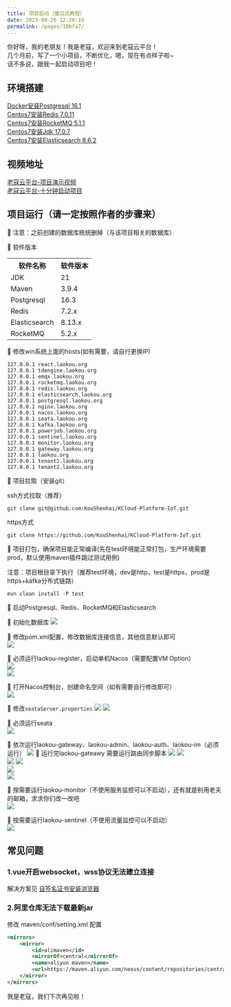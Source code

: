 ```yaml
---
title: 项目启动（傻瓜式教程）
date: 2023-09-26 12:20:19
permalink: /pages/10bfa7/
---
```


你好呀，我的老朋友！我是老寇，欢迎来到老寇云平台！  
几个月前，写了一个小项目，不断优化，嗯，现在有点样子啦~  
话不多说，跟我一起启动项目吧！

## 环境搭建  
[Docker安装Postgresql 16.1](/pages/d715cb/)  
[Centos7安装Redis 7.0.11](/pages/90401a/)  
[Centos7安装RocketMQ 5.1.1](/pages/0fb88c/)  
[Centos7安装Jdk 17.0.7](/pages/65acfd/)  
[Centos7安装Elasticsearch 8.6.2](/pages/d715cf/)  

## 视频地址
[老寇云平台-项目演示视频](https://www.bilibili.com/video/BV16M411C7v7)   
[老寇云平台-十分钟启动项目](https://www.bilibili.com/video/BV1AM4m1z7rS)    

## 项目运行（请一定按照作者的步骤来）
🚀 注意：之前创建的数据库统统删掉（与该项目相关的数据库）

🚀 软件版本
<table>
    <tr>
        <th>软件名称</th>
        <th>软件版本</th>
    </tr>
    <tr>
        <td>JDK</td>
        <td>21</td>
    </tr>
    <tr>
        <td>Maven</td>
        <td>3.9.4</td>
    </tr>
    <tr>
        <td>Postgresql</td>
        <td>16.3</td>
    </tr>
    <tr>
        <td>Redis</td>
        <td>7.2.x</td>
    </tr>
    <tr>
        <td>Elasticsearch</td>
        <td>8.13.x</td>
    </tr>
    <tr>
        <td>RocketMQ</td>
        <td>5.2.x</td>
    </tr>
</table>

🚀 修改win系统上面的hosts(如有需要，请自行更换IP)
```shell
127.0.0.1 react.laokou.org
127.0.0.1 tdengine.laokou.org
127.0.0.1 emqx.laokou.org
127.0.0.1 rocketmq.laokou.org
127.0.0.1 redis.laokou.org
127.0.0.1 elasticsearch.laokou.org
127.0.0.1 postgresql.laokou.org
127.0.0.1 nginx.laokou.org
127.0.0.1 nacos.laokou.org
127.0.0.1 seata.laokou.org
127.0.0.1 kafka.laokou.org
127.0.0.1 powerjob.laokou.org
127.0.0.1 sentinel.laokou.org
127.0.0.1 monitor.laokou.org
127.0.0.1 gateway.laokou.org
127.0.0.1 laokou.org
127.0.0.1 tenant1.laokou.org
127.0.0.1 tenant2.laokou.org
```
🚀 项目拉取（安装git）   

ssh方式拉取（推荐）   

```shell
git clone git@github.com:KouShenhai/KCloud-Platform-IoT.git
```

https方式   

```shell
git clone https://github.com/KouShenhai/KCloud-Platform-IoT.git
```

🚀 项目打包，确保项目能正常编译(先在test环境能正常打包，生产环境需要prod，默认使用maven插件跳过测试用例)   

注意：项目根目录下执行（推荐test环境，dev是http，test是https，prod是https+kafka分布式链路）  

```shell
mvn clean install -P test
```

🚀 启动Postgresql、Redis、RocketMQ和Elasticsearch

🚀 初始化数据库
<img src="/img/5/img_21.png"/>

🚀 修改pom.xml配置，修改数据库连接信息，其他信息默认即可  
<img src="/img/5/img_23.png"/>

🚀 必须运行laokou-register，启动单机Nacos（需要配置VM Option）  
<img src="/img/5/img_5.png"/>  
<img src="/img/5/img_6.png"/>  

🚀 打开Nacos控制台，创建命名空间（如有需要自行修改即可）  
<img src="/img/5/img_7.png"/>

🚀 修改```seataServer.properties```
<img src="/img/5/img_3.png"/>
<img src="/img/5/img_4.png"/>

🚀 必须运行seata  
<img src="/img/5/img_11.png"/>

🚀 依次运行laokou-gateway、laokou-admin、laokou-auth、laokou-im（必须运行）
<img src="/img/5/img_12.png"/>
🚀 运行完laokou-gateawy 需要运行路由同步脚本
<img src="/img/5/img_2.png"/>
<img src="/img/5/img_28.png"/>  
<img src="/img/5/img_14.png"/>
<img src="/img/5/img_13.png"/>  
<img src="/img/5/img_14.png"/>  
<img src="/img/5/img_15.png"/>

🚀 按需要运行laokou-monitor（不使用服务监控可以不启动），还有就是别用老夫的邮箱，求求你们改一改吧    
<img src="/img/5/img_25.png"/>

🚀 按需要运行laokou-sentinel（不使用流量监控可以不启动）     
<img src="/img/5/img_26.png"/>

## 常见问题
### 1.vue开启websocket，wss协议无法建立连接
解决方案见 [自签名证书安装浏览器](/pages/10bfa8/#创建证书-带域名)

### 2.阿里仓库无法下载最新jar
修改 maven/conf/setting.xml 配置  
```xml
<mirrors>
    <mirror>
        <id>alimaven</id>
        <mirrorOf>central</mirrorOf>
        <name>aliyun maven</name>
        <url>https://maven.aliyun.com/nexus/content/repositories/central/</url>
    </mirror>
</mirrors>
```

我是老寇，我们下次再见啦！  